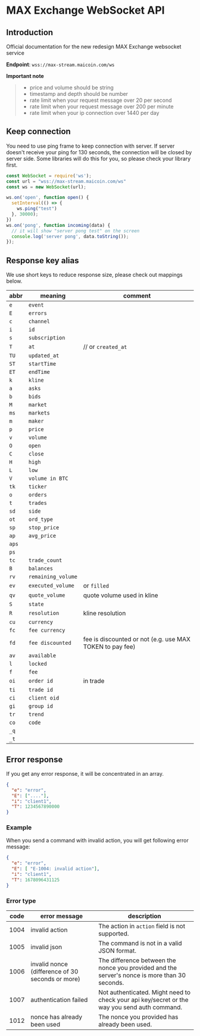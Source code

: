# MAX Exchange WebSocket API

## Introduction

Official documentation for the new redesign MAX Exchange websocket service

__Endpoint__: `wss://max-stream.maicoin.com/ws`

__Important note__
> * price and volume should be string
> * timestamp and depth should be number
> * rate limit when your request message over 20 per second
> * rate limit when your request message over 200 per minute
> * rate limit when your ip connection over 1440 per day

## Keep connection

You need to use ping frame to keep connection with server. If server doesn't receive your ping for 130 seconds, the connection will be closed by server side. Some libraries will do this for you, so please check your library first.

```javascript
const WebSocket = require('ws');
const url = "wss://max-stream.maicoin.com/ws"
const ws = new WebSocket(url);

ws.on('open', function open() {
  setInterval(() => {
    ws.ping("test")
  }, 30000);
})
ws.on('pong', function incoming(data) {
  // it will show "server pong test" on the screen
  console.log('server pong', data.toString());
});
```

## Response key alias
We use short keys to reduce response size, please check out mappings below.

| abbr | meaning            | comment             |
| ---- | ------------------ | ------------------- |
| `e`  | `event`            | 
| `E`  | `errors`           | 
| `c`  | `channel`          | 
| `i`  | `id`               | 
| `s`  | `subscription`     | 
| `T`  | `at`               | // or `created_at` |
| `TU` | `updated_at`       |
| `ST` | `startTime`        | 
| `ET` | `endTime`          | 
| `k`  | `kline`            | 
| `a`  | `asks`             | 
| `b`  | `bids`             | 
| `M`  | `market`           | 
| `ms` | `markets`          |
| `m`  | `maker`            | 
| `p`  | `price`            | 
| `v`  | `volume`           | 
| `O`  | `open`             | 
| `C`  | `close`            | 
| `H`  | `high`             | 
| `L`  | `low`              | 
| `V`  | `volume in BTC`    |
| `tk` | `ticker`           | 
| `o`  | `orders`           | 
| `t`  | `trades`           | 
| `sd` | `side`             | 
| `ot` | `ord_type`         | 
| `sp` | `stop_price`       | 
| `ap` | `avg_price`        | 
| `aps`|                    |
| `ps` |                    |
| `tc` | `trade_count`      | 
| `B`  | `balances`         | 
| `rv` | `remaining_volume` | 
| `ev` | `executed_volume`  | or `filled` |
| `qv` | `quote_volume`     | quote volume used in kline |
| `S`  | `state`            | 
| `R`  | `resolution`       | kline resolution |
| `cu` | `currency`         | 
| `fc` | `fee currency`     | 
| `fd` | `fee discounted`   | fee is discounted or not (e.g. use MAX TOKEN to pay fee) |
| `av` | `available`        | 
| `l`  | `locked`           | 
| `f`  | `fee`              | 
| `oi` | `order id`         | in trade |
| `ti` | `trade id`         | 
| `ci` | `client oid`       | 
| `gi` | `group id`         | 
| `tr` | `trend`            | 
| `co` | `code`             |
| `_q` |                    |
| `_t` |                    |


## Error response

If you get any error response, it will be concentrated in an array.

```json
{
  "e": "error",
  "E": ["...."],
  "i": "client1",
  "T": 1234567890000
}
```

### Example

When you send a command with invalid action, you will get following error message:

```json
{
  "e": "error",
  "E": [ "E-1004: invalid action"],
  "i": "client1",
  "T": 1678096431125
}
```

### Error type 

| code | error message                                    | description             
| ---- | ------------------------------------------------ | ------------------- 
| 1004 | invalid action                                   | The action in `action` field is not supported.
| 1005 | invalid json                                     | The command is not in a valid JSON format.
| 1006 | invalid nonce (difference of 30 seconds or more) | The difference between the nonce you provided and the server's nonce is more than 30 seconds.
| 1007 | authentication failed                            | Not authenticated. Might need to check your api key/secret or the way you send auth command.
| 1012 | nonce has already been used                      | The nonce you provided has already been used.
